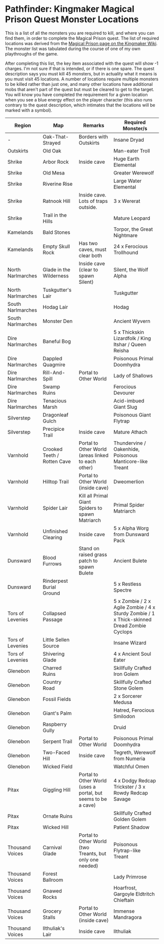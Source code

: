 # Pathfinder: Kingmaker Magical Prison Quest Monster Locations

This is a list of all the monsters you are required to kill, and where you can find them, in order to complete the Magical Prison quest. The list of required locations was derived from the [Magical Prison page on the Kingmaker Wiki](https://pathfinderkingmaker.gamepedia.com/Magical_Prison). The monster list was tabulated during the course of one of my own playthroughs of the game. 

After completing this list, the key item associated with the quest will show -1 charges. I'm not sure if that is intended, or if there is one spare. The quest description says you must kill 45 monsters, but in actuality what it means is you must visit 45 locations. A number of locations require multiple monsters to be killed rather than just one, and many other locations have additional mobs that aren't part of the quest but must be cleared to get to the target. You will know you have completed the requirement for a given location when you see a blue energy effect on the player character (this also runs contrary to the quest description, which intimates that the locations will be marked with a symbol).


| Region            | Map                         | Remarks                                                       | Required Monster/s                                                                                  | 
|-------------------|-----------------------------|---------------------------------------------------------------|--------------------------------------------------------------------------------------------| 
| -                 | Oak-That-Strayed            | Borders with Outskirts                                        | Insane Dryad                                                                               | 
| Outskirts         | Old Oak                     |                                                               | Man-eater Troll                                                                            | 
| Shrike            | Arbor Rock                  | Inside cave                                                   | Huge Earth Elemental                                                                       | 
| Shrike            | Old Mesa                    |                                                               | Greater Werewolf                                                                           | 
| Shrike            | Riverine Rise               |                                                               | Large Water Elemental                                                                      | 
| Shrike            | Ratnook Hill                | Inside cave. Lots of traps outside.                           | 3 x Wererat                                                                                | 
| Shrike            | Trail in the Hills          |                                                               | Mature Leopard                                                                             | 
| Kamelands         | Bald Stones                 |                                                               | Torpor, the Great Nightmare                                                                | 
| Kamelands         | Empty Skull Rock            | Has two caves, must clear both                                | 24 x Ferocious Trollhound                                                                  | 
| North Narlmarches | Glade in the Wilderness     | Inside cave (clear to spawn Silent)                           | Silent, the Wolf Alpha                                                                     | 
| North Narlmarches | Tuskgutter's Lair           |                                                               | Tuskgutter                                                                                 | 
| South Narlmarches | Hodag Lair                  |                                                               | Hodag                                                                                      | 
| South Narlmarches | Monster Den                 |                                                               | Ancient Wyvern                                                                             | 
| Dire Narlmarches  | Baneful Bog                 |                                                               | 5 x Thickskin Lizardfolk / King Itshar / Queen Reisha                                      | 
| Dire Narlmarches  | Dappled Quagmire            |                                                               | Poisonous Primal Doomhydra                                                                 | 
| Dire Narlmarches  | Rill-And-Spill              | Portal to Other World                                         | Lady of Shallows                                                                           | 
| Dire Narlmarches  | Swamp Ruins                 |                                                               | Ferocious Devourer                                                                         | 
| Dire Narlmarches  | Tenacious Marsh             |                                                               | Acid-imbued Giant Slug                                                                     | 
| Silverstep        | Dragonleaf Gulch            |                                                               | Poisonous Giant Flytrap                                                                    | 
| Silverstep        | Precipice Trail             | Inside cave                                                   | Mature Athach                                                                              | 
| Varnhold          | Crooked Teeth / Rotten Cave | Portal to Other World (areas linked to each other)            | Thundervine / Oakenhide, Poisonous Manticore-like Treant                                   | 
| Varnhold          | Hilltop Trail               | Portal to Other World (inside cave)                           | Dweomerlion                                                                                | 
| Varnhold          | Spider Lair                 | Kill all Primal Giant Spiders to spawn Matriarch              | Primal Spider Matriarch                                                                    | 
| Varnhold          | Unfinished Clearing         | Inside cave                                                   | 5 x Alpha Worg from Dunsward Pack                                                          | 
| Dunsward          | Blood Furrows               | Stand on raised grass patch to spawn Bulete                   | Ancient Bulete                                                                             | 
| Dunsward          | Rinderpest Burial Ground    |                                                               | 5 x Restless Spectre                                                                       | 
| Tors of Levenies  | Collapsed Passage           |                                                               | 5 x Zombie / 2 x Agile Zombie / 4 x Sturdy Zombie / 1 x Thick-skinned Dread Zombie Cyclops | 
| Tors of Levenies  | Little Sellen Source        |                                                               | Insane Wizard                                                                              | 
| Tors of Levenies  | Shivering Glade             |                                                               | 4 x Ancient Soul Eater                                                                     | 
| Glenebon          | Charred Ruins               |                                                               | Skillfully Crafted Iron Golem                                                              | 
| Glenebon          | Country Road                |                                                               | Skillfully Crafted Stone Golem                                                             | 
| Glenebon          | Fossil Fields               |                                                               | 2 x Sorcerer Medusa                                                                        | 
| Glenebon          | Giant's Palm                |                                                               | Hatred, Ferocious Smilodon                                                                 | 
| Glenebon          | Raspberry Gully             |                                                               | Druid                                                                                      | 
| Glenebon          | Serpent Trail               | Portal to Other World                                         | Poisonous Primal Doomhydra                                                                 | 
| Glenebon          | Two-Faced Hill              | Inside cave                                                   | Tegreth, Werewolf from Numeria                                                             | 
| Glenebon          | Wicked Field                |                                                               | Watchful Omen                                                                              | 
| Pitax             | Giggling Hill               | Portal to Other World (uses a portal, but seems to be a cave) | 4 x Dodgy Redcap Trickster / 3 x Rowdy Redcap Savage                                       | 
| Pitax             | Ornate Ruins                |                                                               | Skillfully Crafted Golden Golem                                                            | 
| Pitax             | Wicked Hill                 |                                                               | Patient Shadow                                                                             | 
| Thousand Voices   | Carnival Glade              | Portal to Other World (two Treants, but only one needed)      | Poisonous Flytrap-like Treant                                                              | 
| Thousand Voices   | Forest Ballroom             |                                                               | Lady Primrose                                                                              | 
| Thousand Voices   | Gnawed Rocks                |                                                               | Hoarfrost, Gargoyle Eldtritch Chieftain                                                    | 
| Thousand Voices   | Grocery Stalls              | Portal to Other World (inside cave)                           | Immense Mandragora                                                                         | 
| Thousand Voices   | Ilthuliak's Lair            | Inside cave                                                   | Ilthuliak                                                                                  | 

